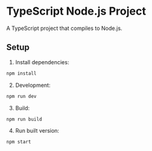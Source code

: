 # TypeScript Node.js Project

A TypeScript project that compiles to Node.js.

## Setup

1. Install dependencies:
```bash
npm install
```

2. Development:
```bash
npm run dev
```

3. Build:
```bash
npm run build
```

4. Run built version:
```bash
npm start
```
